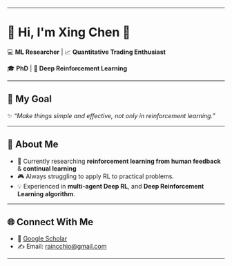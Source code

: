
---

# 🌌 Hi, I'm Xing Chen 👋

💻 **ML Researcher** | 📈 **Quantitative Trading Enthusiast**

🎓 **PhD** | 🔬 **Deep Reinforcement Learning**

---

## 🌟 My Goal
✨ *“Make things simple and effective, not only in reinforcement learning.”*

---

## 🚀 About Me

* 🔭 Currently researching **reinforcement learning from human feedback** & **continual learning**
* 🎮 Always struggling to apply RL to practical problems.
* 💡 Experienced in **multi-agent Deep RL**, and **Deep Reinforcement Learning algorithm**.
---

## 🌐 Connect With Me

* 📄 [Google Scholar](https://scholar.google.com/citations?user=G2q7d5QAAAAJ&hl=en)
* ✍️ Email: [raincchio@gmail.com](mailto:raincchio@gmail.com)

---

